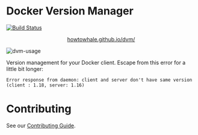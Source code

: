 # Docker Version Manager

[![Build Status](https://travis-ci.org/howtowhale/dvm.svg?branch=master)](https://travis-ci.org/howtowhale/dvm)

<p style="text-align: center"><a href="https://howtowhale.github.io/dvm/">howtowhale.github.io/dvm/</a></p>

![dvm-usage](https://cloud.githubusercontent.com/assets/1368985/10800443/d3f0f39a-7d7f-11e5-87b5-1bda5ffe4859.png)

Version management for your Docker client. Escape from this error for a little bit longer:

```
Error response from daemon: client and server don't have same version (client : 1.18, server: 1.16)
```

# Contributing
See our [Contributing Guide](CONTRIBUTING.md).
